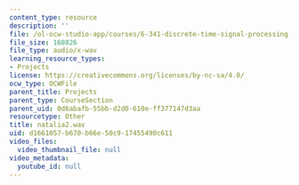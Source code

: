 ```yaml
---
content_type: resource
description: ''
file: /ol-ocw-studio-app/courses/6-341-discrete-time-signal-processing-fall-2005/d1661057b670b66e50c917455490c611_natalia2.wav
file_size: 168826
file_type: audio/x-wav
learning_resource_types:
- Projects
license: https://creativecommons.org/licenses/by-nc-sa/4.0/
ocw_type: OCWFile
parent_title: Projects
parent_type: CourseSection
parent_uid: 0d6abafb-55bb-d2d0-610e-ff377147d3aa
resourcetype: Other
title: natalia2.wav
uid: d1661057-b670-b66e-50c9-17455490c611
video_files:
  video_thumbnail_file: null
video_metadata:
  youtube_id: null
---
```

